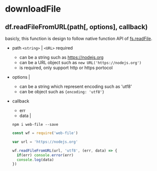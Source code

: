 # downloadFile

## df.readFileFromURL(path[, options], callback)
basicly, this function is design to follow native function API of [fs.readFile](https://nodejs.org/dist/latest-v10.x/docs/api/fs.html#fs_fs_readfile_path_options_callback). 

- path `<string>` | `<URL>` required
  - can be a string such as https://nodejs.org
  - can be a URL object such as `new URL('https://nodejs.org')`
  - is required, only support http or https portocol

- options <Object> | <string>
  - can be a string which represent encoding such as 'utf8'
  - can be object such as `{encoding: 'utf8'}`

- callback <Function>
  - err <Error>
  - data <string> | <Buffer>

```
npm i web-file --save
```
``` js
const wf = require('web-file')

var url = 'https://nodejs.org'

wf.readFileFromURL(url, 'utf8', (err, data) => {
  if(err) console.error(err)
  console.log(data)
})
```


